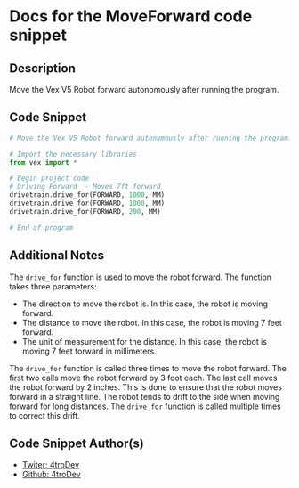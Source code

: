 # Docs for the MoveForward code snippet

## Description
Move the Vex V5 Robot forward autonomously after running the program.

## Code Snippet
```python
# Move the Vex V5 Robot forward autonomously after running the program.

# Import the necessary libraries
from vex import *

# Begin project code
# Driving Forward  - Moves 7ft forward
drivetrain.drive_for(FORWARD, 1000, MM)
drivetrain.drive_for(FORWARD, 1000, MM)
drivetrain.drive_for(FORWARD, 200, MM)

# End of program
```

## Additional Notes
The `drive_for` function is used to move the robot forward. The function takes three parameters:
- The direction to move the robot is. In this case, the robot is moving forward.
- The distance to move the robot. In this case, the robot is moving 7 feet forward.
- The unit of measurement for the distance. In this case, the robot is moving 7 feet forward in millimeters.

The `drive_for` function is called three times to move the robot forward. The first two calls move the robot forward by 3 foot each. The last call moves the robot forward by 2 inches. This is done to ensure that the robot moves forward in a straight line. The robot tends to drift to the side when moving forward for long distances. The `drive_for` function is called multiple times to correct this drift.


## Code Snippet Author(s)
- [Twiter: 4troDev](https://Twitter.com/4tro_Dev)
- [Github: 4troDev](https://github.com/4troDev)

